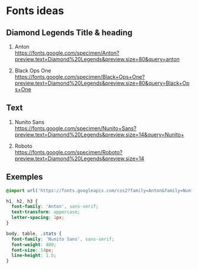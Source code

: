 # Fonts ideas

## Diamond Legends Title & heading

1. Anton  
https://fonts.google.com/specimen/Anton?preview.text=Diamond%20Legends&preview.size=80&query=anton

2. Black Ops One  
https://fonts.google.com/specimen/Black+Ops+One?preview.text=Diamond%20Legends&preview.size=80&query=Black+Ops+One


## Text

1. Nunito Sans  
https://fonts.google.com/specimen/Nunito+Sans?preview.text=Diamond%20Legends&preview.size=14&query=Nunito+

2. Roboto  
https://fonts.google.com/specimen/Roboto?preview.text=Diamond%20Legends&preview.size=14


## Exemples 

```css 
@import url('https://fonts.googleapis.com/css2?family=Anton&family=Nunito+Sans:wght@300;400;700&display=swap');

h1, h2, h3 {
  font-family: 'Anton', sans-serif;
  text-transform: uppercase;
  letter-spacing: 1px;
}

body, table, .stats {
  font-family: 'Nunito Sans', sans-serif;
  font-weight: 400;
  font-size: 14px;
  line-height: 1.5;
}
```